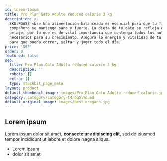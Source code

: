 ```yaml
---
id: lorem-ipsum
title: Pro Plan Gato Adulto reduced calorie 3 kg
description: >-
  SKU:PGAS3 <br> Una alimentación balanceada es esencial para que tu fiel
  compañero se mantenga sano y fuerte. La dieta de tu gato se refleja en su
  pelaje, por lo que es de vital importancia que contenga todos los nutrientes
  necesarios para su crecimiento. Asegura la energía y vitalidad de tu amigo
  para que pueda correr, saltar y jugar todo el día.
price: '505'
order: 0
featured: false
seo:
  title: Pro Plan Gato Adulto reduced calorie 3 kg
  description: ''
  robots: []
  extra: []
  type: stackbit_page_meta
layout: product
default_thumbnail_image: images/Pro Plan Gato Adulto reduced calorie.jpg
category: category/category-t4r6q5lvc.md
default_original_image: images/best-oregano.jpg
---
```

## Lorem ipsum

Lorem ipsum dolor sit amet, **consectetur adipiscing elit**, sed do eiusmod tempor incididunt ut labore et dolore magna aliqua.

- Lorem ipsum
- dolor sit amet